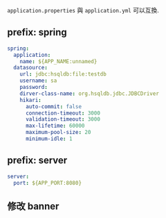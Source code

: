 
`application.properties` 與 `application.yml` 可以互換.


## prefix: spring

```yaml
spring:
  application:
    name: ${APP_NAME:unnamed}
  datasource:
    url: jdbc:hsqldb:file:testdb
    username: sa
    password:
    dirver-class-name: org.hsqldb.jdbc.JDBCDriver
    hikari:
      auto-commit: false
      connection-timeout: 3000
      validation-timeout: 3000
      max-lifetime: 60000
      maximum-pool-size: 20
      minimum-idle: 1
```

## prefix: server

```yaml
server:
  port: ${APP_PORT:8080}
```


## 修改 banner

